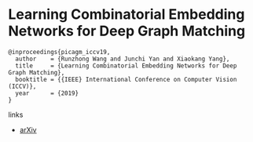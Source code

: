 # Learning Combinatorial Embedding Networks for Deep Graph Matching

```
@inproceedings{picagm_iccv19,
  author    = {Runzhong Wang and Junchi Yan and Xiaokang Yang},
  title     = {Learning Combinatorial Embedding Networks for Deep Graph Matching},
  booktitle = {{IEEE} International Conference on Computer Vision (ICCV)},
  year      = {2019}
}
```

links
- [arXiv](https://arxiv.org/abs/1904.00597)
